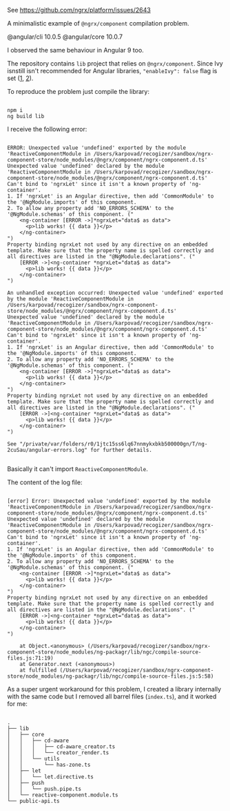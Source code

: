 See https://github.com/ngrx/platform/issues/2643

A minimalistic example of `@ngrx/component` compilation problem.

@angular/cli 10.0.5
@angular/core 10.0.7

I observed the same behaviour in Angular 9 too.

The repository contains `lib` project that relies on `@ngrx/component`. Since Ivy isnstill isn't recommended for Angular libraries, `"enableIvy": false` flag is set ([1](https://github.com/cherurg/ngrx-component-compilation-bug/blob/master/projects/lib/tsconfig.lib.json#L15), [2](https://github.com/cherurg/ngrx-component-compilation-bug/blob/master/projects/lib/tsconfig.lib.prod.json#L4)). 

To reproduce the problem just compile the library:

```

npm i
ng build lib

```

I receive the following error:

```

ERROR: Unexpected value 'undefined' exported by the module 'ReactiveComponentModule in /Users/karpovad/recogizer/sandbox/ngrx-component-store/node_modules/@ngrx/component/ngrx-component.d.ts'
Unexpected value 'undefined' declared by the module 'ReactiveComponentModule in /Users/karpovad/recogizer/sandbox/ngrx-component-store/node_modules/@ngrx/component/ngrx-component.d.ts'
Can't bind to 'ngrxLet' since it isn't a known property of 'ng-container'.
1. If 'ngrxLet' is an Angular directive, then add 'CommonModule' to the '@NgModule.imports' of this component.
2. To allow any property add 'NO_ERRORS_SCHEMA' to the '@NgModule.schemas' of this component. ("
    <ng-container [ERROR ->]*ngrxLet="data$ as data">
      <p>lib works! {{ data }}</p>
    </ng-container>
")
Property binding ngrxLet not used by any directive on an embedded template. Make sure that the property name is spelled correctly and all directives are listed in the "@NgModule.declarations". ("
    [ERROR ->]<ng-container *ngrxLet="data$ as data">
      <p>lib works! {{ data }}</p>
    </ng-container>
")

An unhandled exception occurred: Unexpected value 'undefined' exported by the module 'ReactiveComponentModule in /Users/karpovad/recogizer/sandbox/ngrx-component-store/node_modules/@ngrx/component/ngrx-component.d.ts'
Unexpected value 'undefined' declared by the module 'ReactiveComponentModule in /Users/karpovad/recogizer/sandbox/ngrx-component-store/node_modules/@ngrx/component/ngrx-component.d.ts'
Can't bind to 'ngrxLet' since it isn't a known property of 'ng-container'.
1. If 'ngrxLet' is an Angular directive, then add 'CommonModule' to the '@NgModule.imports' of this component.
2. To allow any property add 'NO_ERRORS_SCHEMA' to the '@NgModule.schemas' of this component. ("
    <ng-container [ERROR ->]*ngrxLet="data$ as data">
      <p>lib works! {{ data }}</p>
    </ng-container>
")
Property binding ngrxLet not used by any directive on an embedded template. Make sure that the property name is spelled correctly and all directives are listed in the "@NgModule.declarations". ("
    [ERROR ->]<ng-container *ngrxLet="data$ as data">
      <p>lib works! {{ data }}</p>
    </ng-container>
")

See "/private/var/folders/r0/1jtc15ss6lq67nnmykxbkb500000gn/T/ng-2cuSau/angular-errors.log" for further details.


```

Basically it can't import `ReactiveComponentModule`. 

The content of the log file:

```

[error] Error: Unexpected value 'undefined' exported by the module 'ReactiveComponentModule in /Users/karpovad/recogizer/sandbox/ngrx-component-store/node_modules/@ngrx/component/ngrx-component.d.ts'
Unexpected value 'undefined' declared by the module 'ReactiveComponentModule in /Users/karpovad/recogizer/sandbox/ngrx-component-store/node_modules/@ngrx/component/ngrx-component.d.ts'
Can't bind to 'ngrxLet' since it isn't a known property of 'ng-container'.
1. If 'ngrxLet' is an Angular directive, then add 'CommonModule' to the '@NgModule.imports' of this component.
2. To allow any property add 'NO_ERRORS_SCHEMA' to the '@NgModule.schemas' of this component. ("
    <ng-container [ERROR ->]*ngrxLet="data$ as data">
      <p>lib works! {{ data }}</p>
    </ng-container>
")
Property binding ngrxLet not used by any directive on an embedded template. Make sure that the property name is spelled correctly and all directives are listed in the "@NgModule.declarations". ("
    [ERROR ->]<ng-container *ngrxLet="data$ as data">
      <p>lib works! {{ data }}</p>
    </ng-container>
")

    at Object.<anonymous> (/Users/karpovad/recogizer/sandbox/ngrx-component-store/node_modules/ng-packagr/lib/ngc/compile-source-files.js:71:19)
    at Generator.next (<anonymous>)
    at fulfilled (/Users/karpovad/recogizer/sandbox/ngrx-component-store/node_modules/ng-packagr/lib/ngc/compile-source-files.js:5:58)

```

As a super urgent workaround for this problem, I created a library internally with the same code but I removed all barrel files (`index.ts`), and it worked for me:

```

.
├── lib
│   ├── core
│   │   ├── cd-aware
│   │   │   ├── cd-aware_creator.ts
│   │   │   └── creator_render.ts
│   │   └── utils
│   │       └── has-zone.ts
│   ├── let
│   │   └── let.directive.ts
│   ├── push
│   │   └── push.pipe.ts
│   └── reactive-component.module.ts
└── public-api.ts

```
